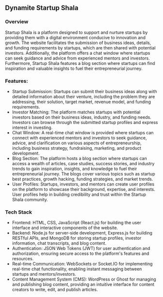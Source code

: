 <h2>Dynamite Startup Shala</h2> 

<h3>Overview</h3>
<p>
Startup Shala is a platform designed to support and nurture startups by providing them with a digital environment conducive to innovation and growth. The website facilitates the submission of business ideas, details, and funding requirements by startups, which are then shared with potential investors. Additionally, the platform offers a chat window where startups can seek guidance and advice from experienced mentors and investors. Furthermore, Startup Shala features a blog section where startups can find inspiration and valuable insights to fuel their entrepreneurial journey.</p>

<h3>Features:</h3>
<ul>
  <li>Startup Submission: Startups can submit their business ideas along with detailed information about their venture, including the problem they are addressing, their solution, target market, revenue model, and funding requirements.</li>
  <li>Investor Matching: The platform matches startups with potential investors based on their business ideas, industry, and funding needs. Investors can browse through the submitted startup profiles and express interest in investing.</li>
  <li>Chat Window: A real-time chat window is provided where startups can connect with experienced mentors and investors to seek guidance, advice, and clarification on various aspects of entrepreneurship, including business strategy, fundraising, marketing, and product development.</li>
  <li>Blog Section: The platform hosts a blog section where startups can access a wealth of articles, case studies, success stories, and industry trends to gain inspiration, insights, and knowledge to fuel their entrepreneurial journey. The blogs cover various topics such as startup best practices, growth hacking, funding strategies, and market trends.</li>
  <li>User Profiles: Startups, investors, and mentors can create user profiles on the platform to showcase their background, expertise, and interests. User profiles help in building credibility and trust within the Startup Shala community.</li>
</ul>

<h3>Tech Stack</h3>
<ul>
  <li>Frontend: HTML, CSS, JavaScript (React.js) for building the user interface and interactive components of the website.</li>
  <li>Backend: Node.js for server-side development, Express.js for building RESTful APIs, and MongoDB for storing startup profiles, investor information, chat transcripts, and blog content.</li>
  <li>Authentication: JSON Web Tokens (JWT) for user authentication and authorization, ensuring secure access to the platform's features and resources.</li>
  <li>Real-time Communication: WebSockets or Socket.IO for implementing real-time chat functionality, enabling instant messaging between startups and mentors/investors.</li>
  <li>Content Management System (CMS): WordPress or Ghost for managing and publishing blog content, providing an intuitive interface for content creators to write, edit, and publish articles.</li>
</ul>
